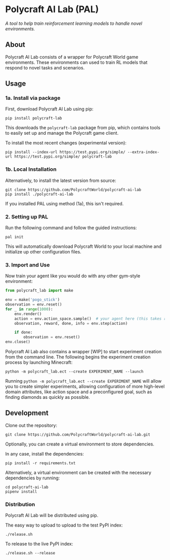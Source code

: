 # Polycraft AI Lab (PAL)
*A tool to help train reinforcement learning models to handle novel environments.*

## About
Polycraft AI Lab consists of a wrapper for Polycraft World game environments.
These environments can used to train RL models that respond to novel tasks
and scenarios.

## Usage

### 1a. Install via package
First, download Polycraft AI Lab using pip:
```shell script
pip install polycraft-lab
```

This downloads the `polycraft-lab` package from pip, which contains tools to
easily set up and manage the Polycraft game client.

To install the most recent changes (experimental version):
```shell script
pip install --index-url https://test.pypi.org/simple/ --extra-index-url https://test.pypi.org/simple/ polycraft-lab
```

### 1b. Local Installation
Alternatively, to install the latest version from source:
```shell script
git clone https://github.com/PolycraftWorld/polycraft-ai-lab
pip install ./polycraft-ai-lab
```

If you installed PAL using method (1a), this isn't required.

### 2. Setting up PAL
Run the following command and follow the guided instructions:
```shell script
pal init
```

This will automatically download Polycraft World to your local
machine and initialize up other configuration files.

### 3. Import and Use
Now train your agent like you would do with any other gym-style environment:

```python
from polycraft_lab import make

env = make('pogo_stick')
observation = env.reset()
for _ in range(1000):
    env.render()
    action = env.action_space.sample()  # your agent here (this takes random actions)
    observation, reward, done, info = env.step(action)

    if done:
        observation = env.reset()
env.close()
```

Polycraft AI Lab also contains a wrapper [WIP] to start experiment creation from
the command line. The following begins the experiment creation process by
launching Minecraft:
```shell script
python -m polycraft_lab.ect --create EXPERIMENT_NAME --launch
``` 

Running `python -m polycraft_lab.ect --create EXPERIMENT_NAME` will allow you to
create simpler experiments, allowing configuration of more high-level domain
attributes, like action space and a preconfigured goal, such as finding
diamonds as quickly as possible.

## Development
Clone out the repository:
```shell script
git clone https://github.com/PolycraftWorld/polycraft-ai-lab.git
```

Optionally, you can create a virtual environment to store dependencies.

In any case, install the dependencies:
```shell script
pip install -r requirements.txt
```

Alternatively, a virtual environment can be created with the necessary
dependencies by running:
```shell script
cd polycraft-ai-lab
pipenv install
```

### Distribution
Polycraft AI Lab will be distributed using pip.

The easy way to upload to upload to the test PyPI index:
```shell script
./release.sh
```

To release to the live PyPI index:
```shell script
./release.sh --release
```
